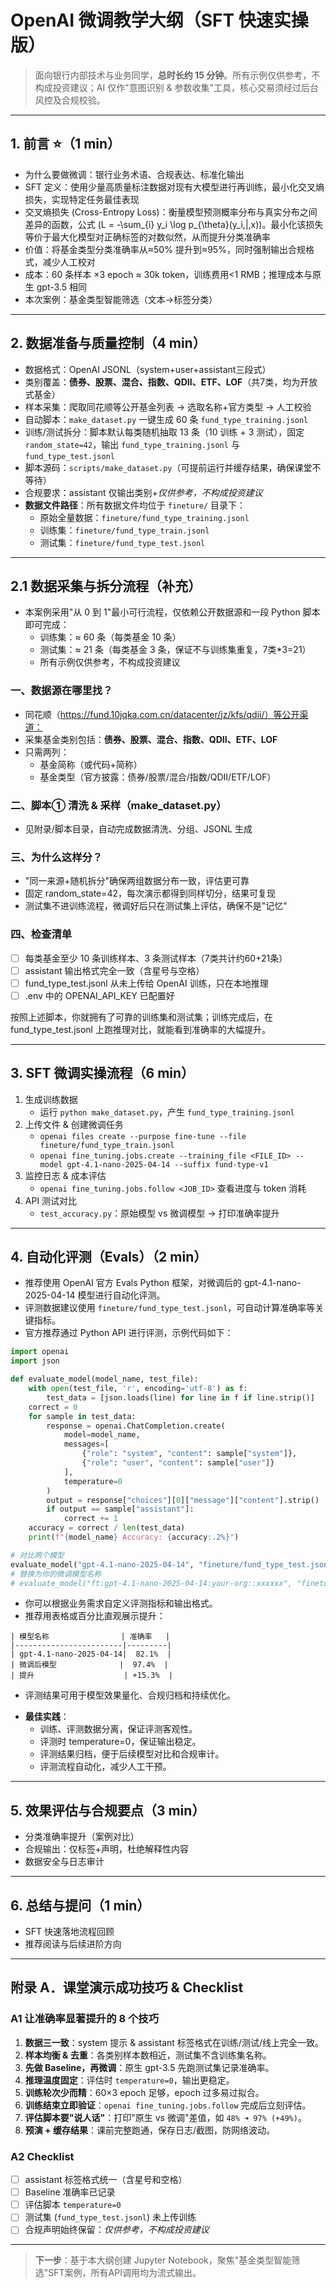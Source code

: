 # OpenAI 微调教学大纲（SFT 快速实操版）

> 面向银行内部技术与业务同学，**总时长约 15 分钟**。所有示例仅供参考，不构成投资建议；AI 仅作"意图识别 & 参数收集"工具，核心交易须经过后台风控及合规校验。

---

## 1. 前言 ⭐（1 min）
* 为什么要做微调：银行业务术语、合规表达、标准化输出
* SFT 定义：使用少量高质量标注数据对现有大模型进行再训练，最小化交叉熵损失，实现特定任务最佳表现
* 交叉熵损失 (Cross-Entropy Loss)：衡量模型预测概率分布与真实分布之间差异的函数，公式 \(L = -\sum_{i} y_i \log p_{\theta}(y_i\,|\,x)\)。最小化该损失等价于最大化模型对正确标签的对数似然，从而提升分类准确率
* 价值：将基金类型分类准确率从≈50% 提升到≈95%，同时强制输出合规格式，减少人工校对
* 成本：60 条样本 ×3 epoch ≈ 30k token，训练费用<1 RMB；推理成本与原生 gpt-3.5 相同
* 本次案例：基金类型智能筛选（文本→标签分类）

---

## 2. 数据准备与质量控制（4 min）
* 数据格式：OpenAI JSONL（system+user+assistant三段式）
* 类别覆盖：**债券、股票、混合、指数、QDII、ETF、LOF**（共7类，均为开放式基金）
* 样本采集：爬取同花顺等公开基金列表 → 选取名称+官方类型 → 人工校验
* 自动脚本：`make_dataset.py` 一键生成 60 条 `fund_type_training.jsonl`
* 训练/测试拆分：脚本默认每类随机抽取 13 条（10 训练 + 3 测试），固定 `random_state=42`，输出 `fund_type_training.jsonl` 与 `fund_type_test.jsonl`
* 脚本源码：`scripts/make_dataset.py`（可提前运行并缓存结果，确保课堂不等待）
* 合规要求：assistant 仅输出类别+*仅供参考，不构成投资建议*
* **数据文件路径**：所有数据文件均位于 `fineture/` 目录下：
  - 原始全量数据：`fineture/fund_type_training.jsonl`
  - 训练集：`fineture/fund_type_train.jsonl`
  - 测试集：`fineture/fund_type_test.jsonl`

---

## 2.1 数据采集与拆分流程（补充）

* 本案例采用"从 0 到 1"最小可行流程，仅依赖公开数据源和一段 Python 脚本即可完成：
  - 训练集：≈ 60 条（每类基金 10 条）
  - 测试集：≈ 21 条（每类基金 3 条，保证不与训练集重复，7类*3=21）
  - 所有示例仅供参考，不构成投资建议

### 一、数据源在哪里找？
- 同花顺（https://fund.10jqka.com.cn/datacenter/jz/kfs/qdii/）等公开渠道：
- 采集基金类别包括：**债券、股票、混合、指数、QDII、ETF、LOF**
- 只需两列：
  - 基金简称（或代码+简称）
  - 基金类型（官方披露：债券/股票/混合/指数/QDII/ETF/LOF）

### 二、脚本① 清洗 & 采样（make_dataset.py）
- 见附录/脚本目录，自动完成数据清洗、分组、JSONL 生成

### 三、为什么这样分？
- "同一来源+随机拆分"确保两组数据分布一致，评估更可靠
- 固定 random_state=42，每次演示都得到同样切分，结果可复现
- 测试集不进训练流程，微调好后只在测试集上评估，确保不是"记忆"

### 四、检查清单
- [ ] 每类基金至少 10 条训练样本、3 条测试样本（7类共计约60+21条）
- [ ] assistant 输出格式完全一致（含星号与空格）
- [ ] fund_type_test.jsonl 从未上传给 OpenAI 训练，只在本地推理
- [ ] .env 中的 OPENAI_API_KEY 已配置好

按照上述脚本，你就拥有了可靠的训练集和测试集；训练完成后，在 fund_type_test.jsonl 上跑推理对比，就能看到准确率的大幅提升。

---

## 3. SFT 微调实操流程（6 min）
1. 生成训练数据
   * 运行 `python make_dataset.py`，产生 `fund_type_training.jsonl`
2. 上传文件 & 创建微调任务
   * `openai files create --purpose fine-tune --file fineture/fund_type_train.jsonl`
   * `openai fine_tuning.jobs.create --training_file <FILE_ID> --model gpt-4.1-nano-2025-04-14 --suffix fund-type-v1`
3. 监控日志 & 成本评估
   * `openai fine_tuning.jobs.follow <JOB_ID>` 查看进度与 token 消耗
4. API 测试对比
   * `test_accuracy.py`：原始模型 vs 微调模型 → 打印准确率提升

---

## 4. 自动化评测（Evals）（2 min）
* 推荐使用 OpenAI 官方 Evals Python 框架，对微调后的 gpt-4.1-nano-2025-04-14 模型进行自动化评测。
* 评测数据建议使用 `fineture/fund_type_test.jsonl`，可自动计算准确率等关键指标。
* 官方推荐通过 Python API 进行评测，示例代码如下：

```python
import openai
import json

def evaluate_model(model_name, test_file):
    with open(test_file, 'r', encoding='utf-8') as f:
        test_data = [json.loads(line) for line in f if line.strip()]
    correct = 0
    for sample in test_data:
        response = openai.ChatCompletion.create(
            model=model_name,
            messages=[
                {"role": "system", "content": sample["system"]},
                {"role": "user", "content": sample["user"]}
            ],
            temperature=0
        )
        output = response["choices"][0]["message"]["content"].strip()
        if output == sample["assistant"]:
            correct += 1
    accuracy = correct / len(test_data)
    print(f"{model_name} Accuracy: {accuracy:.2%}")

# 对比两个模型
evaluate_model("gpt-4.1-nano-2025-04-14", "fineture/fund_type_test.jsonl")  # 基线
# 替换为你的微调模型名称
# evaluate_model("ft:gpt-4.1-nano-2025-04-14:your-org::xxxxxx", "fineture/fund_type_test.jsonl")  # 微调后
```
- 你可以根据业务需求自定义评测指标和输出格式。
- 推荐用表格或百分比直观展示提升：

```
| 模型名称                | 准确率   |
|------------------------|---------|
| gpt-4.1-nano-2025-04-14|  82.1%  |
| 微调后模型              |  97.4%  |
| 提升                    | +15.3%  |
```
- 评测结果可用于模型效果量化、合规归档和持续优化。

* **最佳实践**：
  - 训练、评测数据分离，保证评测客观性。
  - 评测时 temperature=0，保证输出稳定。
  - 评测结果归档，便于后续模型对比和合规审计。
  - 评测流程自动化，减少人工干预。

---

## 5. 效果评估与合规要点（3 min）
* 分类准确率提升（案例对比）
* 合规输出：仅标签+声明，杜绝解释性内容
* 数据安全与日志审计

---

## 6. 总结与提问（1 min）
* SFT 快速落地流程回顾
* 推荐阅读与后续进阶方向

---

## 附录 A．课堂演示成功技巧 & Checklist

### A1 让准确率显著提升的 8 个技巧
1. **数据三一致**：system 提示 & assistant 标签格式在训练/测试/线上完全一致。
2. **样本均衡 & 去重**：各类别样本数相近，测试集不含训练集名称。
3. **先做 Baseline，再微调**：原生 gpt-3.5 先跑测试集记录准确率。
4. **推理温度固定**：评估时 `temperature=0`，输出更稳定。
5. **训练轮次少而精**：60×3 epoch 足够，epoch 过多易过拟合。
6. **训练结束立即验证**：`openai fine_tuning.jobs.follow` 完成后立刻评估。
7. **评估脚本要"说人话"**：打印"原生 vs 微调"差值，如 `48% ➜ 97% (+49%)`。
8. **预演 + 缓存结果**：课前完整跑通，保存日志/截图，防网络波动。

### A2 Checklist
- [ ] assistant 标签格式统一（含星号和空格）
- [ ] Baseline 准确率已记录
- [ ] 评估脚本 `temperature=0`
- [ ] 测试集 (`fund_type_test.jsonl`) 未上传训练
- [ ] 合规声明始终保留：*仅供参考，不构成投资建议*

---

> **下一步**：基于本大纲创建 Jupyter Notebook，聚焦"基金类型智能筛选"SFT案例，所有API调用均为流式输出。
